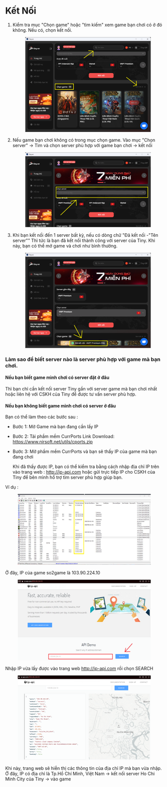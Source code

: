 # Kết Nối

1.  Kiểm tra mục "Chọn game" hoặc "tìm kiếm" xem game bạn chơi có ở đó không. Nếu có, chọn kết nối.

    <figure><img src="../.gitbook/assets/image.png" alt=""><figcaption></figcaption></figure>
2.  Nếu game bạn chơi không có trong mục chọn game. Vào mục "Chọn server" -> Tìm và chọn server phù hợp với game bạn chơi -> kết nối

    <figure><img src="../.gitbook/assets/image (1).png" alt=""><figcaption></figcaption></figure>
3.  Khi bạn kết nối đến 1 server bất kỳ, nếu có dòng chữ "Đã kết nối -"Tên server"" Thì tức là bạn đã kết nối thành công với server của Tiny. Khi này, bạn có thể mở game và chơi như bình thường.

    <figure><img src="../.gitbook/assets/image (2).png" alt=""><figcaption></figcaption></figure>

### Làm sao để biết server nào là server phù hợp với game mà bạn chơi.

#### **Nếu bạn biết game mình chơi có server đặt ở đâu**

Thì bạn chỉ cần kết nối server Tiny gần với server game mà bạn chơi nhất hoặc liên hệ với CSKH của Tiny để được tư vấn server phù hợp.

#### **Nếu bạn không biết game mình chơi có server ở đâu**

Bạn có thể làm theo các bước sau :

* Bước 1: Mở Game mà bạn đang cần lấy IP
* Bước 2: Tải phầm mềm CurrPorts Link Download: https://www.nirsoft.net/utils/cports.zip
*   Bước 3: Mở phầm mềm CurrPorts và bạn sẽ thấy IP của game mà bạn đang chơi

    Khi đã thấy được IP, bạn có thể kiểm tra bằng cách nhập địa chỉ IP trên vào trang web : http://ip-api.com hoặc gửi trực tiếp IP cho CSKH của Tiny để bên mình hổ trợ tìm server phù hợp giúp bạn.

Ví dụ :

<figure><img src="../.gitbook/assets/image (3).png" alt=""><figcaption></figcaption></figure>

Ở đây, IP của game so2game là 103.90.224.10

<figure><img src="../.gitbook/assets/image (4).png" alt=""><figcaption></figcaption></figure>

Nhập IP vừa lấy được vào trang web http://ip-api.com rồi chọn SEARCH

<figure><img src="../.gitbook/assets/image (5).png" alt=""><figcaption></figcaption></figure>

Khi này, trang web sẽ hiễn thị các thông tin của địa chỉ IP mà bạn vừa nhập. Ở đây, IP có địa chỉ là Tp.Hồ Chí Minh, Việt Nam -> kết nối server Ho Chi Minh City của Tiny -> vào game

